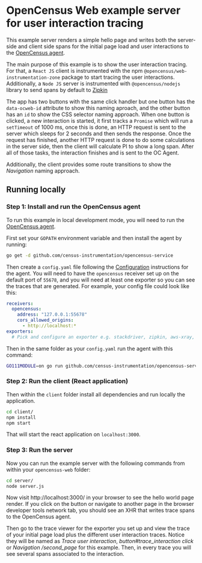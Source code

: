 # OpenCensus Web example server for user interaction tracing

This example server renders a simple hello page and writes both the server-side
and client side spans for the initial page load and user interactions to the 
[OpenCensus agent][opencensus-agent].

The main purpose of this example is to show the user interaction tracing.
For that, a `React JS` client is instrumented with the npm `@opencensus/web-instrumentation-zone` package to 
start tracing the user interactions. Additionally, a `Node JS` server is instrumented with 
`@opencensus/nodejs` library to send spans by default to [Zipkin][zipkin]

The app has two buttons with the same click handler but one button has the `data-ocweb-id` 
attribute to show this naming aproach, and the other button has an `id` to show the CSS 
selector naming approach. When one button is clicked, a new interaction is started, it first tracks 
a `Promise` which will run a `setTimeout` of 1000 ms, once this is done, an HTTP 
request is sent to the server which sleeps for 2 seconds and then sends the response. 
Once the request has finished, another HTTP request is done to do some calculations in the server 
side, then the client will calculate PI to show a long span.
After all of those tasks, the interaction finishes and is sent to the OC Agent.

Additionally, the client provides some route transitions to show the *Navigation* naming approach.

## Running locally

### Step 1: Install and run the OpenCensus agent

To run this example in local development mode, you will need to run the [OpenCensus agent][opencensus-agent].

First set your `GOPATH` environment variable and then install the agent by running:

```bash
go get -d github.com/census-instrumentation/opencensus-service
```

Then create a `config.yaml` file following the
[Configuration][opencensus-servie-config] instructions for the agent. You will need to have the 
`opencensus` receiver set up on the default port of `55678`, and you will need at least one exporter 
so you can see the traces that are generated. For example, your config file could look like this:

```yaml
receivers:
  opencensus:
    address: "127.0.0.1:55678"
    cors_allowed_origins:
      - http://localhost:*
exporters:
  # Pick and configure an exporter e.g. stackdriver, zipkin, aws-xray, honeycomb
```
Then in the same folder as your `config.yaml` run the agent with this command:

```bash
GO111MODULE=on go run github.com/census-instrumentation/opencensus-service/cmd/ocagent
```

### Step 2: Run the client (React application)

Then within the `client` folder install all dependencies and run locally the application.

```bash
cd client/
npm install
npm start
```

That will start the react application on `localhost:3000`.

### Step 3: Run the server

Now you can run the example server with the following commands from within your
`opencensus-web` folder:

```bash
cd server/
node server.js
```

Now visit http://localhost:3000/ in your browser to see the hello
world page render. If you click on the button or navigate to another page
in the browser developer tools network tab, you should see an XHR that writes 
trace spans to the OpenCensus agent. 

Then go to the trace viewer for the exporter you set up and view the trace of your initial
page load plus the different user interaction traces. Notice they will be named as 
*Trace user interaction*, *button#trace_interaction click* or *Navigation /second_page*
for this example. Then, in every trace you will see several spans associated to the interaction.


[opencensus-agent]: (https://github.com/census-instrumentation/opencensus-service)
[zipkin]: (https://opencensus.io/codelabs/zipkin/)
[opencensus-servie-config]: (https://github.com/census-instrumentation/opencensus-service#config)